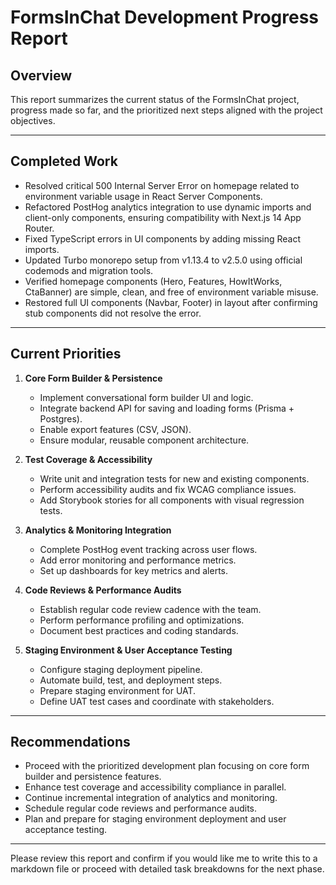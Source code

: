 # FormsInChat Development Progress Report

## Overview
This report summarizes the current status of the FormsInChat project, progress made so far, and the prioritized next steps aligned with the project objectives.

---

## Completed Work
- Resolved critical 500 Internal Server Error on homepage related to environment variable usage in React Server Components.
- Refactored PostHog analytics integration to use dynamic imports and client-only components, ensuring compatibility with Next.js 14 App Router.
- Fixed TypeScript errors in UI components by adding missing React imports.
- Updated Turbo monorepo setup from v1.13.4 to v2.5.0 using official codemods and migration tools.
- Verified homepage components (Hero, Features, HowItWorks, CtaBanner) are simple, clean, and free of environment variable misuse.
- Restored full UI components (Navbar, Footer) in layout after confirming stub components did not resolve the error.

---

## Current Priorities
1. **Core Form Builder & Persistence**
   - Implement conversational form builder UI and logic.
   - Integrate backend API for saving and loading forms (Prisma + Postgres).
   - Enable export features (CSV, JSON).
   - Ensure modular, reusable component architecture.

2. **Test Coverage & Accessibility**
   - Write unit and integration tests for new and existing components.
   - Perform accessibility audits and fix WCAG compliance issues.
   - Add Storybook stories for all components with visual regression tests.

3. **Analytics & Monitoring Integration**
   - Complete PostHog event tracking across user flows.
   - Add error monitoring and performance metrics.
   - Set up dashboards for key metrics and alerts.

4. **Code Reviews & Performance Audits**
   - Establish regular code review cadence with the team.
   - Perform performance profiling and optimizations.
   - Document best practices and coding standards.

5. **Staging Environment & User Acceptance Testing**
   - Configure staging deployment pipeline.
   - Automate build, test, and deployment steps.
   - Prepare staging environment for UAT.
   - Define UAT test cases and coordinate with stakeholders.

---

## Recommendations
- Proceed with the prioritized development plan focusing on core form builder and persistence features.
- Enhance test coverage and accessibility compliance in parallel.
- Continue incremental integration of analytics and monitoring.
- Schedule regular code reviews and performance audits.
- Plan and prepare for staging environment deployment and user acceptance testing.

---

Please review this report and confirm if you would like me to write this to a markdown file or proceed with detailed task breakdowns for the next phase.